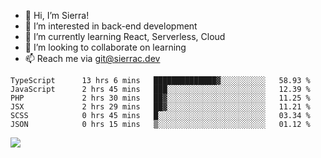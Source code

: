 - 👋 Hi, I’m Sierra!
- 👀 I’m interested in back-end development
- 🌱 I’m currently learning React, Serverless, Cloud
- 💞️ I’m looking to collaborate on learning
- 📫 Reach me via git@sierrac.dev

<!--START_SECTION:waka-->

```text
TypeScript      13 hrs 6 mins   ██████████████▓░░░░░░░░░░   58.93 %
JavaScript      2 hrs 45 mins   ███░░░░░░░░░░░░░░░░░░░░░░   12.39 %
PHP             2 hrs 30 mins   ██▓░░░░░░░░░░░░░░░░░░░░░░   11.25 %
JSX             2 hrs 29 mins   ██▓░░░░░░░░░░░░░░░░░░░░░░   11.21 %
SCSS            0 hrs 45 mins   █░░░░░░░░░░░░░░░░░░░░░░░░   03.34 %
JSON            0 hrs 15 mins   ▒░░░░░░░░░░░░░░░░░░░░░░░░   01.12 %
```

<!--END_SECTION:waka-->


![](https://hit.yhype.me/github/profile?user_id=7351311)
